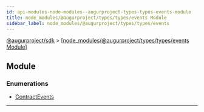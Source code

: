 ```yaml
---
id: api-modules-node-modules--augurproject-types-types-events-module
title: node_modules/@augurproject/types/types/events Module
sidebar_label: node_modules/@augurproject/types/types/events
---
```


[@augurproject/sdk](api-readme.md) > [[node_modules/@augurproject/types/types/events Module]](api-modules-node-modules--augurproject-types-types-events-module.md)

## Module

### Enumerations

* [ContractEvents](api-enums-node-modules--augurproject-types-types-events-contractevents.md)

---

